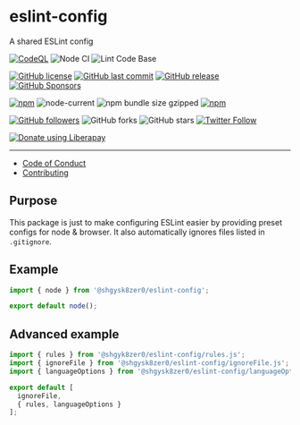 # eslint-config

A shared ESLint config

[![CodeQL](https://github.com/shgysk8zer0/eslint-config/actions/workflows/codeql-analysis.yml/badge.svg)](https://github.com/shgysk8zer0/eslint-config/actions/workflows/codeql-analysis.yml)
![Node CI](https://github.com/shgysk8zer0/eslint-config/workflows/Node%20CI/badge.svg)
![Lint Code Base](https://github.com/shgysk8zer0/eslint-config/workflows/Lint%20Code%20Base/badge.svg)

[![GitHub license](https://img.shields.io/github/license/shgysk8zer0/eslint-config.svg)](https://github.com/shgysk8zer0/eslint-config/blob/master/LICENSE)
[![GitHub last commit](https://img.shields.io/github/last-commit/shgysk8zer0/eslint-config.svg)](https://github.com/shgysk8zer0/eslint-config/commits/master)
[![GitHub release](https://img.shields.io/github/release/shgysk8zer0/eslint-config?logo=github)](https://github.com/shgysk8zer0/eslint-config/releases)
[![GitHub Sponsors](https://img.shields.io/github/sponsors/shgysk8zer0?logo=github)](https://github.com/sponsors/shgysk8zer0)

[![npm](https://img.shields.io/npm/v/@shgysk8zer0/eslint-config)](https://www.npmjs.com/package/@shgysk8zer0/eslint-config)
![node-current](https://img.shields.io/node/v/@shgysk8zer0/eslint-config)
![npm bundle size gzipped](https://img.shields.io/bundlephobia/minzip/@shgysk8zer0/eslint-config)
[![npm](https://img.shields.io/npm/dw/@shgysk8zer0/eslint-config?logo=npm)](https://www.npmjs.com/package/@shgysk8zer0/eslint-config)

[![GitHub followers](https://img.shields.io/github/followers/shgysk8zer0.svg?style=social)](https://github.com/shgysk8zer0)
![GitHub forks](https://img.shields.io/github/forks/shgysk8zer0/eslint-config.svg?style=social)
![GitHub stars](https://img.shields.io/github/stars/shgysk8zer0/eslint-config.svg?style=social)
[![Twitter Follow](https://img.shields.io/twitter/follow/shgysk8zer0.svg?style=social)](https://twitter.com/shgysk8zer0)

[![Donate using Liberapay](https://img.shields.io/liberapay/receives/shgysk8zer0.svg?logo=liberapay)](https://liberapay.com/shgysk8zer0/donate "Donate using Liberapay")
- - -

- [Code of Conduct](./.github/CODE_OF_CONDUCT.md)
- [Contributing](./.github/CONTRIBUTING.md)
<!-- - [Security Policy](./.github/SECURITY.md) -->

## Purpose

This package is just to make configuring ESLint easier by providing preset configs for node & browser.
It also automatically ignores files listed in `.gitignore`.

## Example

```js
import { node } from '@shgysk8zer0/eslint-config';

export default node();
```

## Advanced example

```js
import { rules } from '@shgyk8zer0/eslint-config/rules.js';
import { ignoreFile } from '@shgysk8zer0/eslint-config/ignoreFile.js';
import { languageOptions } from '@shgysk8zer0/eslint-config/languageOptions.js';

export default [
  ignoreFile,
  { rules, languageOptions }
];
```

